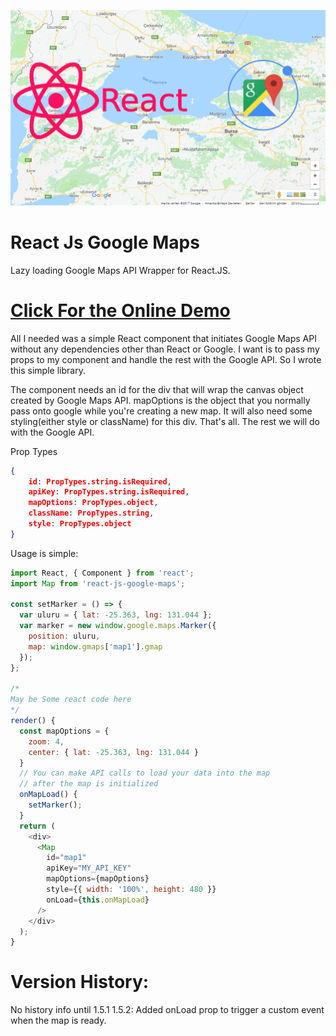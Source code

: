 ![react-js-google-maps](https://raw.githubusercontent.com/aliustaoglu/react-js-google-maps/master/img/react-js-google-maps.png)

# React Js Google Maps
Lazy loading Google Maps API Wrapper for React.JS. 

# [Click For the Online Demo](https://stackblitz.com/edit/react-ohakbs?embed=1&file=index.js)

All I needed was a simple React component that initiates Google Maps API without any dependencies other than React or Google. I want is to pass my props to my component and handle the rest with the Google API. So I wrote this simple library.

The component needs an id for the div that will wrap the canvas object created by Google Maps API. mapOptions is the object that you normally pass onto google while you're creating a new map. It will also need some styling(either style or className) for this div. That's all. The rest we will do with the Google API.

Prop Types
```json
{
    id: PropTypes.string.isRequired,
    apiKey: PropTypes.string.isRequired,
    mapOptions: PropTypes.object,
    className: PropTypes.string,
    style: PropTypes.object
}
```

Usage is simple:
```js
import React, { Component } from 'react';
import Map from 'react-js-google-maps';

const setMarker = () => {
  var uluru = { lat: -25.363, lng: 131.044 };
  var marker = new window.google.maps.Marker({
    position: uluru,
    map: window.gmaps['map1'].gmap
  });
};

/*
May be Some react code here
*/
render() {
  const mapOptions = {
    zoom: 4,
    center: { lat: -25.363, lng: 131.044 }
  }
  // You can make API calls to load your data into the map
  // after the map is initialized
  onMapLoad() {
    setMarker();
  }
  return (
    <div>
      <Map
        id="map1"
        apiKey="MY_API_KEY"
        mapOptions={mapOptions}
        style={{ width: '100%', height: 480 }}
        onLoad={this.onMapLoad}
      />
    </div>
  );
}

```

# Version History:
No history info until 1.5.1
1.5.2: Added onLoad prop to trigger a custom event when the map is ready.